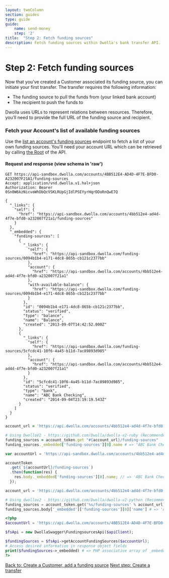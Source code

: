 ```yaml
---
layout: twoColumn
section: guides
type: guide
guide:
    name: send-money
    step: '2'
title:  "Step 2: Fetch funding sources"
description: Fetch funding sources within Dwolla's bank transfer API.
---
```

# Step 2: Fetch funding sources

Now that you’ve created a Customer associated its funding source, you can initiate your first transfer. The transfer requires the following information:

- The funding source to pull the funds from (your linked bank account)
- The recipient to push the funds to

Dwolla uses URLs to represent relations between resources. Therefore, you’ll need to provide the full URL of the funding source and recipient.

### Fetch your Account's list of available funding sources

Use the [list an account's funding sources](https://docsv2.dwolla.com/#list-funding-sources-for-an-account) endpoint to fetch a list of your own funding sources. You'll need your account URL which can be retrieved by calling [the Root](https://docsv2.dwolla.com/#root) of the API.

#### Request and response (view schema in 'raw')

```raw
GET https://api-sandbox.dwolla.com/accounts/4BB512E4-AD4D-4F7E-BFD0-A232007F21A1/funding-sources
Accept: application/vnd.dwolla.v1.hal+json
Authorization: Bearer 0Sn0W6kzNicvoWhDbQcVSKLRUpGjIdlPSEYyrHqrDDoRnQwE7Q

{
  "_links": {
    "self": {
      "href": "https://api-sandbox.dwolla.com/accounts/4bb512e4-ad4d-4f7e-bfd0-a232007f21a1/funding-sources"
    }
  },
  "_embedded": {
    "funding-sources": [
      {
        "_links": {
          "self": {
            "href": "https://api-sandbox.dwolla.com/funding-sources/0094b1b4-e171-4dc8-865b-cb121c2377bb"
          },
          "account": {
            "href": "https://api-sandbox.dwolla.com/accounts/4bb512e4-ad4d-4f7e-bfd0-a232007f21a1"
          },
          "with-available-balance": {
            "href": "https://api-sandbox.dwolla.com/funding-sources/0094b1b4-e171-4dc8-865b-cb121c2377bb"
          }
        },
        "id": "0094b1b4-e171-4dc8-865b-cb121c2377bb",
        "status": "verified",
        "type": "balance",
        "name": "Balance",
        "created": "2013-09-07T14:42:52.000Z"
      },
      {
        "_links": {
          "self": {
            "href": "https://api-sandbox.dwolla.com/funding-sources/5cfcdc41-10f6-4a45-b11d-7ac89893d985"
          },
          "account": {
            "href": "https://api-sandbox.dwolla.com/accounts/4bb512e4-ad4d-4f7e-bfd0-a232007f21a1"
          }
        },
        "id": "5cfcdc41-10f6-4a45-b11d-7ac89893d985",
        "status": "verified",
        "type": "bank",
        "name": "ABC Bank Checking",
        "created": "2014-09-04T23:19:19.543Z"
      }
    ]
  }
}
```

```ruby
account_url = 'https://api.dwolla.com/accounts/4bb512e4-ad4d-4f7e-bfd0-a232007f21a1'

# Using DwollaV2 - https://github.com/Dwolla/dwolla-v2-ruby (Recommended)
funding_sources = account_token.get "#{account_url}/funding-sources"
funding_sources._embedded['funding-sources'][0].name # => "ABC Bank Checking"
```

```javascript
var accountUrl = 'https://api-sandbox.dwolla.com/accounts/4bb512e4-ad4d-4f7e-bfd0-a232007f21a1';

accountToken
  .get(`${accountUrl}/funding-sources`)
  .then(function(res) {
    res.body._embedded['funding-sources'][0].name; // => 'ABC Bank Checking'
  });
```

```python
account_url = 'https://api.dwolla.com/accounts/4bb512e4-ad4d-4f7e-bfd0-a232007f21a1'

# Using dwollav2 - https://github.com/Dwolla/dwolla-v2-python (Recommended)
funding_sources = account_token.get('%s/funding-sources' % account_url)
funding_sources.body['_embedded']['funding-sources'][0]['name'] # => 'ABC Bank Checking'

```

```php
<?php
$accountUrl = 'https://api.dwolla.com/accounts/4BB512E4-AD4D-4F7E-BFD0-A232007F21A1';

$fsApi = new DwollaSwagger\FundingsourcesApi($apiClient);

$fundingSources = $fsApi->getAccountFundingSources($accountUrl);
# Access desired information in response object fields
print($fundingSources->_embedded) # => PHP associative array of _embedded contents in schema
?>
```

<nav class="pager-nav">
    <a href="/guides/send-money/dwolla-api-onboarding.html">Back to: Create a Customer, add a funding source</a>
    <a href="create-transfer.html">Next step: Create a transfer</a>
</nav>
